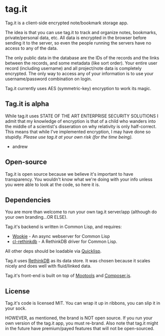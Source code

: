 tag.it
======
Tag.it is a client-side encrypted note/bookmark storage app.

The idea is that you can use tag.it to track and organize notes, bookmarks,
private/personal data, etc. All data is encrypted in the browser before sending
it to the server, so even the people running the servers have no access to any
of the data.

The only public data in the database are the IDs of the records and the links
between the records, and some metadata (like sort order). Your entire user
record (including username) and all project/note data is completely encrypted.
The only way to access any of your information is to use your username/password
combination on login.

Tag.it currently uses AES (symmetric-key) encryption to work its magic.

Tag.it is alpha
---------------
While tag.it uses STATE OF THE ART ENTERPRISE SECURITY SOLUTIONS I admit that
my knowledge of encryption is that of a child who wanders into the middle of a
scientist's disseration on why relativity is only half-correct. This means that
while I've implemented encryption, I may have done so stupidly. *Please use
tag.it at your own risk (for the time being).*

- andrew

Open-source
-----------
Tag.it is open source because we believe it's important to have transparency.
You wouldn't know what we're doing with your info unless you were able to look
at the code, so here it is.

Dependencies
------------
You are more than welcome to run your own tag.it server/app (although do your
own branding...OR ELSE).

Tag.it's backend is written in Common Lisp, and requires:

- [Wookie](https://github.com/orthecreedence/wookie) - An async webserver for
Common Lisp
- [cl-rethinkdb](https://github.com/orthecreedence/cl-rethinkdb) - A RethinkDB
driver for Common Lisp.

All other deps should be loadable via [Quicklisp](http://www.quicklisp.org/beta/).

Tag.it uses [RethinkDB](http://www.rethinkdb.com/) as its data store. It was
chosen because it scales nicely and does well with fluid/linked data.

Tag.it's front-end is built on top of [Mootools](http://mootools.net/) and
[Composer.js](http://lyonbros.github.io/composer.js/).

License
-------
Tag.it's code is licensed MIT. You can wrap it up in ribbons, you can slip it in
your sock.

HOWEVER, as mentioned, the brand is NOT open source. If you run your own version
of the tag.it app, you must re-brand. Also note that tag.it might in the future
have premium/payed features that will not be open-sourced.

